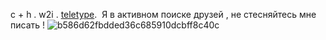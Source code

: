 c + h . w2i . [teletype](https://teletype.in/@shinon/f4TwJa20RIR). 
Я в активном поиске друзей , не стесняйтесь мне писать ! 
![b586d62fbdded36c685910dcbff8c40c](https://github.com/user-attachments/assets/bf655756-9044-4d7d-89fb-46485200bc6e)



